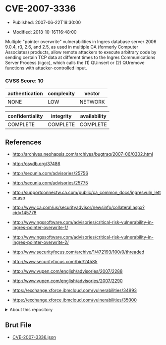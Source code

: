 # CVE-2007-3336

- Published: 2007-06-22T18:30:00

- Modified: 2018-10-16T16:48:00

Multiple "pointer overwrite" vulnerabilities in Ingres database server 2006 9.0.4, r3, 2.6, and 2.5, as used in multiple CA (formerly Computer Associates) products, allow remote attackers to execute arbitrary code by sending certain TCP data at different times to the Ingres Communications Server Process (iigcc), which calls the (1) QUinsert or (2) QUremove functions with attacker-controlled input.

### CVSS Score: **10**

| authentication | complexity | vector |
| --- | --- | --- |
| NONE | LOW | NETWORK |

| confidentiality | integrity | availability |
| --- | --- | --- |
| COMPLETE | COMPLETE | COMPLETE |

## References

* http://archives.neohapsis.com/archives/bugtraq/2007-06/0302.html

* http://osvdb.org/37486

* http://secunia.com/advisories/25756

* http://secunia.com/advisories/25775

* http://supportconnectw.ca.com/public/ca_common_docs/ingresvuln_letter.asp

* http://www.ca.com/us/securityadvisor/newsinfo/collateral.aspx?cid=145778

* http://www.ngssoftware.com/advisories/critical-risk-vulnerability-in-ingres-pointer-overwrite-1/

* http://www.ngssoftware.com/advisories/critical-risk-vulnerability-in-ingres-pointer-overwrite-2/

* http://www.securityfocus.com/archive/1/472193/100/0/threaded

* http://www.securityfocus.com/bid/24585

* http://www.vupen.com/english/advisories/2007/2288

* http://www.vupen.com/english/advisories/2007/2290

* https://exchange.xforce.ibmcloud.com/vulnerabilities/34993

* https://exchange.xforce.ibmcloud.com/vulnerabilities/35000

<details>
<summary>About this repository</summary> 

  This repository is part of the project [Live Hack CVE](https://github.com/Live-Hack-CVE). Main website can be found [www.live-hack.org](https://www.live-hack.org) 
  
  Made by [Sn0wAlice](https://github.com/Sn0wAlice) for the people that care about security and need to have a feed of the latest CVEs. Hope you enjoy it, don't forget to star the repo and follow me on [Twitter](https://twitter.com/Sn0wAlice) and [Github](https://github.com/Sn0wAlice). And that is my [personnal website](https://www.alice-snow.me/)

  - [Home Page](https://github.com/Live-Hack-CVE)
  - [Framework](https://github.com/Live-Hack-CVE/cve-framework)
  - [CVE database](https://github.com/Live-Hack-CVE/full_database)
  - [Changelog](https://github.com/Live-Hack-CVE/Changelog)
</details>

## Brut File

* [CVE-2007-3336.json](https://raw.githubusercontent.com/Live-Hack-CVE/full_database/main/cves/2007/CVE-2007-3336.json)

